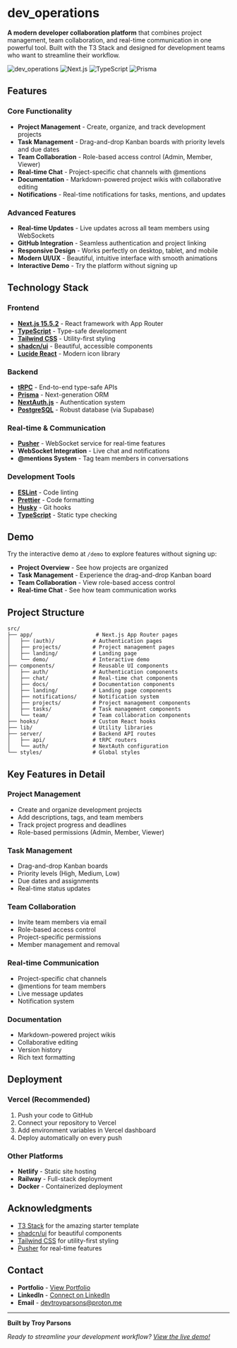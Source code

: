 # dev_operations

**A modern developer collaboration platform** that combines project management, team collaboration, and real-time communication in one powerful tool. Built with the T3 Stack and designed for development teams who want to streamline their workflow.

![dev_operations](https://img.shields.io/badge/Status-Production%20Ready-brightgreen)
![Next.js](https://img.shields.io/badge/Next.js-15.5.2-black)
![TypeScript](https://img.shields.io/badge/TypeScript-5.0+-blue)
![Prisma](https://img.shields.io/badge/Prisma-5.0+-2D3748)

## Features

### **Core Functionality**
- **Project Management** - Create, organize, and track development projects
- **Task Management** - Drag-and-drop Kanban boards with priority levels and due dates
- **Team Collaboration** - Role-based access control (Admin, Member, Viewer)
- **Real-time Chat** - Project-specific chat channels with @mentions
- **Documentation** - Markdown-powered project wikis with collaborative editing
- **Notifications** - Real-time notifications for tasks, mentions, and updates

### **Advanced Features**
- **Real-time Updates** - Live updates across all team members using WebSockets
- **GitHub Integration** - Seamless authentication and project linking
- **Responsive Design** - Works perfectly on desktop, tablet, and mobile
- **Modern UI/UX** - Beautiful, intuitive interface with smooth animations
- **Interactive Demo** - Try the platform without signing up

## Technology Stack

### **Frontend**
- **[Next.js 15.5.2](https://nextjs.org)** - React framework with App Router
- **[TypeScript](https://www.typescriptlang.org)** - Type-safe development
- **[Tailwind CSS](https://tailwindcss.com)** - Utility-first styling
- **[shadcn/ui](https://ui.shadcn.com)** - Beautiful, accessible components
- **[Lucide React](https://lucide.dev)** - Modern icon library

### **Backend**
- **[tRPC](https://trpc.io)** - End-to-end type-safe APIs
- **[Prisma](https://prisma.io)** - Next-generation ORM
- **[NextAuth.js](https://next-auth.js.org)** - Authentication system
- **[PostgreSQL](https://postgresql.org)** - Robust database (via Supabase)

### **Real-time & Communication**
- **[Pusher](https://pusher.com)** - WebSocket service for real-time features
- **WebSocket Integration** - Live chat and notifications
- **@mentions System** - Tag team members in conversations

### **Development Tools**
- **[ESLint](https://eslint.org)** - Code linting
- **[Prettier](https://prettier.io)** - Code formatting
- **[Husky](https://typicode.github.io/husky)** - Git hooks
- **[TypeScript](https://www.typescriptlang.org)** - Static type checking

## Demo

Try the interactive demo at `/demo` to explore features without signing up:
- **Project Overview** - See how projects are organized
- **Task Management** - Experience the drag-and-drop Kanban board
- **Team Collaboration** - View role-based access control
- **Real-time Chat** - See how team communication works

## Project Structure

```
src/
├── app/                    # Next.js App Router pages
│   ├── (auth)/            # Authentication pages
│   ├── projects/          # Project management pages
│   ├── landing/           # Landing page
│   └── demo/              # Interactive demo
├── components/            # Reusable UI components
│   ├── auth/              # Authentication components
│   ├── chat/              # Real-time chat components
│   ├── docs/              # Documentation components
│   ├── landing/           # Landing page components
│   ├── notifications/     # Notification system
│   ├── projects/          # Project management components
│   ├── tasks/             # Task management components
│   └── team/              # Team collaboration components
├── hooks/                 # Custom React hooks
├── lib/                   # Utility libraries
├── server/                # Backend API routes
│   ├── api/               # tRPC routers
│   └── auth/              # NextAuth configuration
└── styles/                # Global styles
```

## Key Features in Detail

### **Project Management**
- Create and organize development projects
- Add descriptions, tags, and team members
- Track project progress and deadlines
- Role-based permissions (Admin, Member, Viewer)

### **Task Management**
- Drag-and-drop Kanban boards
- Priority levels (High, Medium, Low)
- Due dates and assignments
- Real-time status updates

### **Team Collaboration**
- Invite team members via email
- Role-based access control
- Project-specific permissions
- Member management and removal

### **Real-time Communication**
- Project-specific chat channels
- @mentions for team members
- Live message updates
- Notification system

### **Documentation**
- Markdown-powered project wikis
- Collaborative editing
- Version history
- Rich text formatting

## Deployment

### **Vercel (Recommended)**
1. Push your code to GitHub
2. Connect your repository to Vercel
3. Add environment variables in Vercel dashboard
4. Deploy automatically on every push

### **Other Platforms**
- **Netlify** - Static site hosting
- **Railway** - Full-stack deployment
- **Docker** - Containerized deployment

## Acknowledgments

- [T3 Stack](https://create.t3.gg/) for the amazing starter template
- [shadcn/ui](https://ui.shadcn.com) for beautiful components
- [Tailwind CSS](https://tailwindcss.com) for utility-first styling
- [Pusher](https://pusher.com) for real-time features

## Contact

- **Portfolio** - [View Portfolio](https://troyparsons.ca)
- **LinkedIn** - [Connect on LinkedIn](https://linkedin.com/in/troyalparsons/)
- **Email** - devtroyparsons@proton.me

---

**Built by Troy Parsons**

*Ready to streamline your development workflow? [View the live demo!](https://devoperations.ca)*